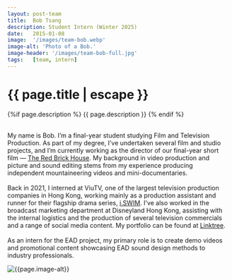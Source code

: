 ```yaml
---
layout: post-team
title:  Bob Tsang
description: Student Intern (Winter 2025)
date:   2015-01-08
image:  '/images/team-bob.webp'
image-alt: 'Photo of a Bob.'
image-header: '/images/team-bob-full.jpg'
tags:   [team, intern]
---
```


<!-- begin hero -->
  <div class="container">
    <div class="row">
      <div class="col col-12">
        <div class="hero2__inner">
          <div class="hero2__left">
            <h1 class="post__title">{{ page.title | escape }}</h1>
          {%if page.description %}
            {{ page.description }}
          {% endif %}
          <br><br>
          <p>My name is Bob. I’m a final-year student studying Film and Television Production. As part of my degree, I’ve undertaken several film and studio projects, and I’m currently working as the director of our final-year short film — <a href="https://www.instagram.com/redbrickhouse_film/">The Red Brick House</a>. My background in video production and picture and sound editing stems from my experience producing independent mountaineering videos and mini-documentaries.
          <br><br>
          Back in 2021, I interned at ViuTV, one of the largest television production companies in Hong Kong, working mainly as a production assistant and runner for their flagship drama series, <a href="https://www.youtube.com/watch?v=BrZGhlecHY4">i.SWIM</a>. I’ve also worked in the broadcast marketing department at Disneyland Hong Kong, assisting with the internal logistics and the production of several television commercials and a range of social media content. My portfolio can be found at <a href="https://linktr.ee/Bob_Tsang">Linktree</a>. 
          <br><br>
          As an intern for the EAD project, my primary role is to create demo videos and promotional content showcasing EAD sound design methods to industry professionals.
          </p>
           </div>
          <div class="hero2__right">
              <img class="lazy" data-src="{{page.image-header}}" alt="{{page.image-alt}}">
        </div>
      </div>
    </div>
  </div>
